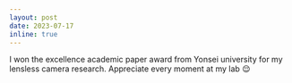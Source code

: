 ```yaml
---
layout: post
date: 2023-07-17
inline: true
---
```


I won the excellence academic paper award from Yonsei university for my lensless camera research. Appreciate every moment at my lab 😌

